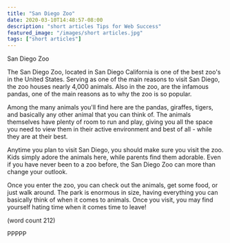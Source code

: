 ```yaml
---
title: "San Diego Zoo"
date: 2020-03-10T14:48:57-08:00
description: "short articles Tips for Web Success"
featured_image: "/images/short articles.jpg"
tags: ["short articles"]
---
```


San Diego Zoo

The San Diego Zoo, located in San Diego California is
one of the best zoo's in the United States.  Serving 
as one of the main reasons to visit San Diego, the
zoo houses nearly 4,000 animals.  Also in the zoo, are
the infamous pandas, one of the main reasons as to why
the zoo is so popular.

Among the many animals you'll find here are the pandas,
giraffes, tigers, and basically any other animal that 
you can think of.  The animals themselves have plenty
of room to run and play, giving you all the space you
need to view them in their active environment and 
best of all - while they are at their best.

Anytime you plan to visit San Diego, you should make
sure you visit the zoo.  Kids simply adore the animals
here, while parents find them adorable.  Even if you
have never been to a zoo before, the San Diego Zoo
can more than change your outlook.  

Once you enter the zoo, you can check out the animals,
get some food, or just walk around.  The park is 
enormous in size, having everything you can basically
think of when it comes to animals.  Once you visit, you
may find yourself hating time when it comes time to
leave!

(word count 212)

PPPPP
